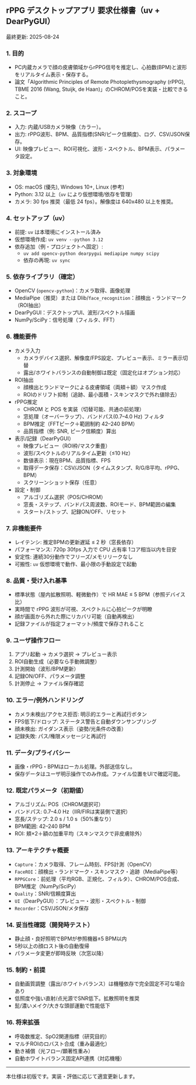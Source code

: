 ## rPPG デスクトップアプリ 要求仕様書（uv + DearPyGUI）

最終更新: 2025-08-24

### 1. 目的
- PC内蔵カメラで顔の皮膚領域からrPPG信号を推定し、心拍数(BPM)と波形をリアルタイム表示・保存する。
- 論文「Algorithmic Principles of Remote Photoplethysmography (rPPG), TBME 2016 (Wang, Stuijk, de Haan)」のCHROM/POSを実装・比較できること。

### 2. スコープ
- 入力: 内蔵/USBカメラ映像（カラー）。
- 出力: rPPG波形、BPM、品質指標(SNR/ピーク信頼度)、ログ、CSV/JSON保存。
- UI: 映像プレビュー、ROI可視化、波形・スペクトル、BPM表示、パラメータ設定。

### 3. 対象環境
- OS: macOS (優先), Windows 10+, Linux (参考)
- Python: 3.12 以上（`uv` により仮想環境/依存を管理）
- カメラ: 30 fps 推奨（最低 24 fps）。解像度は 640x480 以上を推奨。

### 4. セットアップ（uv）
- 前提: `uv` は本環境にインストール済み
- 仮想環境作成: `uv venv --python 3.12`
- 依存追加（例・プロジェクトへ固定）:
  - `uv add opencv-python dearpygui mediapipe numpy scipy`
  - 依存の再現: `uv sync`

### 5. 依存ライブラリ（確定）
- OpenCV (`opencv-python`)：カメラ取得、画像処理
- MediaPipe（推奨）または Dlib/`face_recognition`：顔検出・ランドマーク（ROI抽出）
- DearPyGUI：デスクトップUI、波形/スペクトル描画
- NumPy/SciPy：信号処理（フィルタ、FFT）

### 6. 機能要件
- カメラ入力
  - カメラデバイス選択、解像度/FPS設定、プレビュー表示、ミラー表示切替
  - 露出/ホワイトバランスの自動制御は既定（固定化はオプション対応）
- ROI抽出
  - 顔検出とランドマークによる皮膚領域（両頬＋額）マスク作成
  - ROIのドリフト抑制（追跡、最小面積・スキンマスクで外れ値除去）
- rPPG推定
  - CHROM と POS を実装（切替可能、共通の前処理）
  - 窓処理（オーバーラップ）、バンドパス(0.7–4.0 Hz) フィルタ
  - BPM推定（FFTピーク＋範囲制約 42–240 BPM）
  - 品質指標（例: SNR, ピーク信頼度）算出
- 表示/記録（DearPyGUI）
  - 映像プレビュー（ROI枠/マスク重畳）
  - 波形/スペクトルのリアルタイム更新（≤10 Hz）
  - 数値表示：現在BPM、品質指標、FPS
  - 取得データ保存：CSV/JSON（タイムスタンプ、R/G/B平均、rPPG、BPM）
  - スクリーンショット保存（任意）
- 設定・制御
  - アルゴリズム選択（POS/CHROM）
  - 窓長・ステップ、バンドパス周波数、ROIモード、BPM範囲の編集
  - スタート/ストップ、記録ON/OFF、リセット

### 7. 非機能要件
- レイテンシ: 推定BPMの更新遅延 ≤ 2 秒（窓長依存）
- パフォーマンス: 720p 30fps 入力で CPU 占有率 1コア相当以内を目安
- 安定性: 連続30分動作でフリーズ/メモリリークなし
- 可搬性: `uv` 仮想環境で動作、最小限の手動設定で起動

### 8. 品質・受け入れ基準
- 標準状態（屋内拡散照明、軽微動作）で HR MAE ≤ 5 BPM（参照デバイス比）
- 実時間で rPPG 波形が可視、スペクトルに心拍ピークが明瞭
- 顔が画面から外れた際にリカバリ可能（自動再検出）
- 記録ファイルが指定フォーマット/頻度で保存されること

### 9. ユーザ操作フロー
1) アプリ起動 → カメラ選択 → プレビュー表示
2) ROI自動生成（必要なら手動微調整）
3) 計測開始（波形/BPM更新）
4) 記録ON/OFF、パラメータ調整
5) 計測停止 → ファイル保存確認

### 10. エラー/例外ハンドリング
- カメラ未検出/アクセス拒否: 明示的エラーと再試行ボタン
- FPS低下/ドロップ: ステータス警告と自動ダウンサンプリング
- 顔未検出: ガイダンス表示（姿勢/光条件の改善）
- 記録失敗: パス/権限メッセージと再試行

### 11. データ/プライバシー
- 画像・rPPG・BPMはローカル処理。外部送信なし。
- 保存データはユーザ明示操作でのみ作成。ファイル位置をUIで確認可能。

### 12. 既定パラメータ（初期値）
- アルゴリズム: POS（CHROM選択可）
- バンドパス: 0.7–4.0 Hz（IIR/FIRは実装側で選択）
- 窓長/ステップ: 2.0 s / 1.0 s（50%重なり）
- BPM範囲: 42–240 BPM
- ROI: 頬×2＋額の加重平均（スキンマスクで非皮膚除外）

### 13. アーキテクチャ概要
- `Capture`：カメラ取得、フレーム時刻、FPS計測（OpenCV）
- `FaceROI`：顔検出・ランドマーク・スキンマスク・追跡（MediaPipe等）
- `RPPGCore`：前処理（平均RGB、正規化、フィルタ）、CHROM/POS合成、BPM推定（NumPy/SciPy）
- `Quality`：SNR/信頼度算出
- `UI`（DearPyGUI）：プレビュー・波形・スペクトル・制御
- `Recorder`：CSV/JSON/メタ保存

### 14. 妥当性確認（開発時テスト）
- 静止顔・良好照明でBPMが参照機器±5 BPM以内
- 5秒以上の顔ロスト後の自動復帰
- パラメータ変更が即時反映（次窓以降）

### 15. 制約・前提
- 自動画質調整（露出/ホワイトバランス）は機種依存で完全固定不可な場合あり
- 低照度や強い直射/点光源でSNR低下。拡散照明を推奨
- 髭/濃いメイク/大きな頭部運動で性能低下

### 16. 将来拡張
- 呼吸数推定、SpO2関連指標（研究目的）
- マルチROIのロバスト合成（重み最適化）
- 動き補償（光フロー/顕著性重み）
- 自動ホワイトバランス固定API連携（対応機種）

---
本仕様は初版です。実装・評価に応じて適宜更新します。
